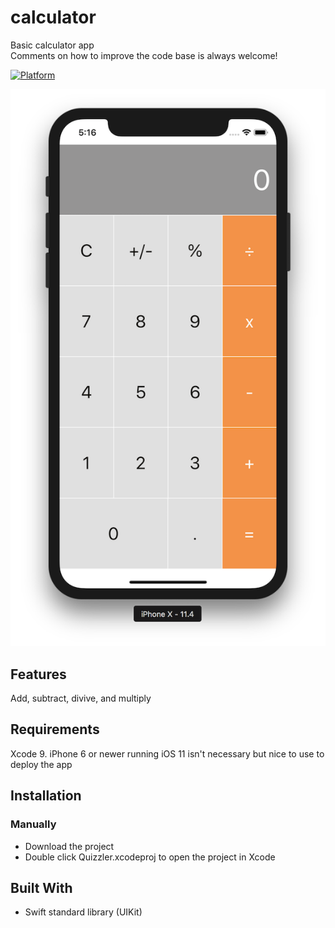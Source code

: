 # calculator
Basic calculator app  
Comments on how to improve the code base is always welcome!

[![Platform](https://img.shields.io/cocoapods/p/LFAlertController.svg?style=flat)](http://cocoapods.org/pods/LFAlertController)

![Alt text](/calcscreenshot.png)

## Features
Add, subtract, divive, and multiply

## Requirements
Xcode 9. iPhone 6 or newer running iOS 11 isn't necessary but nice to use to deploy the app

## Installation
### Manually
- Download the project
- Double click Quizzler.xcodeproj to open the project in Xcode

## Built With
- Swift standard library (UIKit)
